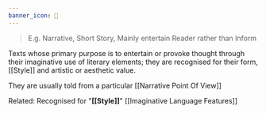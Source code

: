 ```yaml
---
banner_icon: 🚀
---
```

> E.g. Narrative, Short Story, Mainly entertain Reader rather than Inform

Texts whose primary purpose is to entertain or provoke thought through their imaginative use of literary elements; they are recognised for their form, [[Style]] and artistic or aesthetic value.

They are usually told from a particular [[Narrative Point Of View]] 


Related:
Recognised for "**[[Style]]**"
[[Imaginative Language Features]]
